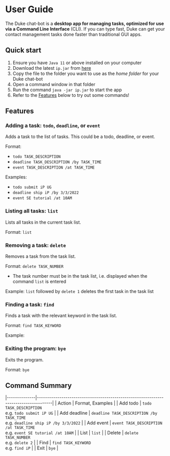 # User Guide
The Duke chat-bot is a **desktop app for managing tasks, optimized for use 
via a Command Line Interface** (CLI). If you can type fast, 
Duke can get your contact management tasks done faster than 
traditional GUI apps.

## Quick start
1. Ensure you have `Java 11` or above installed on your computer
2. Download the latest `ip.jar` from [here](https://github.com/wli-linda/ip/releases)
3. Copy the file to the folder you want to use as the _home folder_ for your Duke chat-bot
4. Open a command window in that folder
5. Run the command `java -jar ip.jar` to start the app
6. Refer to the [Features](#features) below to try out some commands!

## Features 

### Adding a task: `todo`, `deadline`, or `event`

Adds a task to the list of tasks. This could be a todo, deadline, or event.

Format:
* `todo TASK_DESCRIPTION`
* `deadline TASK_DESCRIPTION /by TASK_TIME`
* `event TASK_DESCRIPTION /at TASK_TIME`

Examples:
* `todo submit iP UG`
* `deadline ship iP /by 3/3/2022`
* `event SE tutorial /at 10AM`


### Listing all tasks: `list`

Lists all tasks in the current task list.

Format: `list`


### Removing a task: `delete`

Removes a task from the task list.

Format: `delete TASK_NUMBER`
* The task number must be in the task list, i.e. displayed when the command `list` is entered

Example: `list` followed by `delete 1` deletes the first task in the task list

### Finding a task: `find`

Finds a task with the relevant keyword in the task list.

Format: `find TASK_KEYWORD`

Example: 

### Exiting the program: `bye`

Exits the program.

Format: `bye`

## Command Summary
|--------------|-------------------------------------------------------------------------------------|
| Action       | Format, Examples                                                                    |
| Add todo     | `todo TASK_DESCRIPTION` <br/> e.g. `todo submit iP UG`                              |
| Add deadline | `deadline TASK_DESCRIPTION /by TASK_TIME`<br/> e.g. `deadline ship iP /by 3/3/2022` |
| Add event    | `event TASK_DESCRIPTION /at TASK_TIME`<br/> e.g. `event SE tutorial /at 10AM`       |
| List         | `list`                                                                              |
| Delete       | `delete TASK_NUMBER`<br/> e.g. `delete 2`                                           |
| Find         | `find TASK_KEYWORD` <br/> e.g. `find iP`                                            |
| Exit         | `bye`                                                                               |